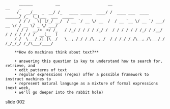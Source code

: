           ______          __                     __                        __    _
         /_  __/__  _  __/ /_   ____ _____  ____/ /  ____ ___  ____ ______/ /_  (_)___  ___  _____
          / / / _ \| |/_/ __/  / __ `/ __ \/ __  /  / __ `__ \/ __ `/ ___/ __ \/ / __ \/ _ \/ ___/
         / / /  __/>  </ /_   / /_/ / / / / /_/ /  / / / / / / /_/ / /__/ / / / / / / /  __(__  )
        /_/  \___/_/|_|\__/   \__,_/_/ /_/\__,_/  /_/ /_/ /_/\__,_/\___/_/ /_/_/_/ /_/\___/____/

        **How do machines think about text?**

        • answering this question is key to understand how to search for, retrieve, and
        • edit patterns of text
        • regular expressions (regex) offer a possible framework to instruct machines to
        • represent natural language as a mixture of formal expressions (next week,
        • we'll go deeper into the rabbit hole)

















































































slide 002
